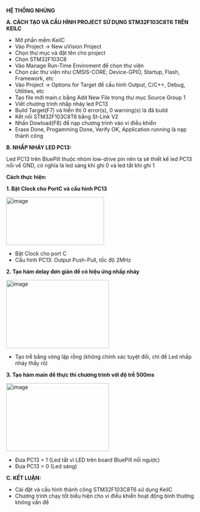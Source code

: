 **HỆ THỐNG NHÚNG**

**A. CÁCH TẠO VÀ CẤU HÌNH PROJECT SỬ DỤNG STM32F103C8T6 TRÊN KEILC**
- Mở phần mềm KeilC
- Vào Project -> New uVision Project
- Chọn thư mục và đặt tên cho project
- Chọn STM32F103C8
- Vào Manage Run-Time Enviroment để chọn thư viện
- Chọn các thư viện như CMSIS-CORE; Device-GPIO, Startup, Flash, Framework, etc
- Vào Project -> Options for Target để cấu hình Output, C/C++, Debug, Utilities, etc
- Tạo file mới main.c bằng Add New File trong thư mục Source Group 1
- Viết chương trình nhấp nháy led PC13
- Build Target(F7) và hiển thị 0 error(s), 0 warning(s) là đã build
- Kết nối STM32F103C8T6 bằng St-Link V2
- Nhấn Dowload(F8) để nạp chương trình vào vi điều khiển
- Erase Done, Progamming Done, Verify OK, Application running là nạp thành công

**B. NHẤP NHÁY LED PC13:**

Led PC13 trên BluePill thuộc nhóm low-drive pin nên ta sẽ thiết kế led PC13 nối về GND, có nghĩa là led sáng khi ghi 0 và led tắt khi ghi 1

**Cách thực hiện:**

**1. Bật Clock cho PortC và cấu hình PC13**

<img width="261" height="128" alt="image" src="https://github.com/user-attachments/assets/8c9c8240-189b-4964-b37b-213959c388cb" />

- Bật Clock cho port C
- Cấu hình PC13: Output Push-Pull, tốc độ 2MHz

**2. Tạo hàm delay đơn giản để có hiệu ứng nhấp nháy**

<img width="274" height="182" alt="image" src="https://github.com/user-attachments/assets/118b62c4-7ba2-44a3-8118-444f376478be" />

- Tạo trễ bằng vòng lặp rỗng (không chính xác tuyệt đối, chỉ để Led nhấp nháy thấy rõ)

**3. Tạo hàm main để thực thi chương trình với độ trễ 500ms**

<img width="274" height="182" alt="image" src="https://github.com/user-attachments/assets/893f1c8f-41e2-4147-85b1-ae163b769ee6" />

- Đưa PC13 = 1 (Led tắt vì LED trên board BluePill nối ngược)
- Đưa PC13 = 0 (Led sáng)

**C. KẾT LUẬN:**
- Cài đặt và cấu hình thành công STM32F103C8T6 sử dụng KeilC
- Chương trình chạy tốt biểu hiện cho vi điều khiển hoạt động bình thường không vấn đề
  







